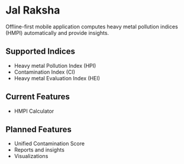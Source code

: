 # Jal Raksha

Offline-first mobile application computes heavy metal pollution indices (HMPI) automatically and
provide insights.

## Supported Indices

+ Heavy metal Pollution Index (HPI)
+ Contamination Index (CI)
+ Heavy metal Evaluation Index (HEI)

## Current Features

+ HMPI Calculator

## Planned Features

+ Unified Contamination Score
+ Reports and insights
+ Visualizations